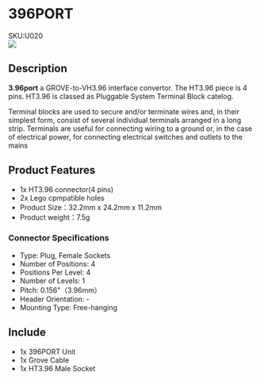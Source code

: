 # 396PORT

<div class="badge badge-pill badge-primary product_sku_tag">SKU:U020</div>

<div class="product_pic"><img src="assets/img/product_pics/unit/M5GO_Unit_396port.png"></div>

## Description

**3.96port** a GROVE-to-VH3.96 interface convertor.
The HT3.96 piece is 4 pins.
HT3.96 is classed as Pluggable System Terminal Block catelog.

Terminal blocks are used to secure and/or terminate wires and, in their simplest form, consist of several individual terminals arranged in a long strip. Terminals are useful for connecting wiring to a ground or, in the case of electrical power, for connecting electrical switches and outlets to the mains

## Product Features

- 1x HT3.96 connector(4 pins)
- 2x Lego cpmpatible holes
- Product Size：32.2mm x 24.2mm x 11.2mm
- Product weight：7.5g

### Connector Specifications

- Type: Plug, Female Sockets
- Number of Positions: 4
- Positions Per Level: 4
- Number of Levels: 1
- Pitch: 0.156"（3.96mm）
- Header Orientation: -
- Mounting Type: Free-hanging

## Include

- 1x 396PORT Unit
- 1x Grove Cable
- 1x HT3.96 Male Socket

<script>

   var purchase_link = 'https://m5stack.com/collections/m5-unit/products/3-96-transfer-unit';

   anchor_search(purchase_link);
   scrollFunc();

</script>